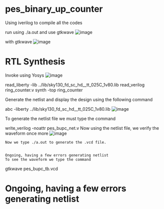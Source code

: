 # pes_binary_up_counter

Using iverilog to compile all the codes

run using ./a.out
and use gtkwave
![image](https://github.com/aaronghosh/pes_uart/assets/124378527/d91a1ed8-e67c-4d56-b3c5-2e7f73ad05f2)

with gtkwave
![image](https://github.com/aaronghosh/pes_uart/assets/124378527/3f9b6e5b-ec70-487a-b879-dab94da6ad35)

# RTL Synthesis

Invoke using Yosys
![image](https://github.com/aaronghosh/pes_uart/assets/124378527/6d560e08-3871-4c47-8814-7f6a877c0539)

 read_liberty -lib ../lib/sky130_fd_sc_hd__tt_025C_1v80.lib
 read_verilog ring_counter.v
 synth -top ring_counter

Generate the netlist
and display the design using the following command

abc -liberty ../lib/sky130_fd_sc_hd__tt_025C_1v80.lib
![image](https://github.com/aaronghosh/pes_bupc/assets/124378527/23fa9c79-46d8-4e83-bc5f-463860b7be95)

To generate the netlist file we must type the command

write_verilog -noattr pes_bupc_net.v
Now using the netlist file, we verify the waveform once more
![image](https://github.com/aaronghosh/pes_bupc/assets/124378527/0102de2d-ef70-4705-acd7-e54b58c5cb18)


    Now we type ./a.out to generate the .vcd file.


    Ongoing, having a few errors generating netlist
    To see the waveform we type the command

gtkwave pes_bupc_tb.vcd

   # Ongoing, having a few errors generating netlist
